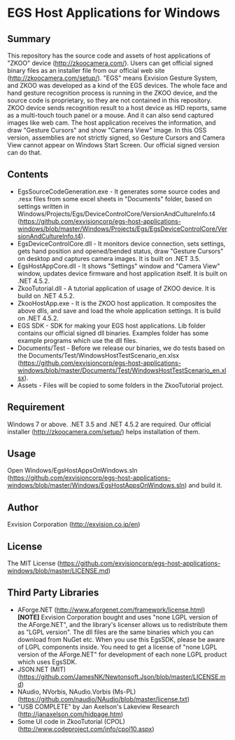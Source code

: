 EGS Host Applications for Windows
==========

## Summary
This repository has the source code and assets of host applications of "ZKOO" device (<http://zkoocamera.com/>).  Users can get official signed binary files as an installer file from our official web site (<http://zkoocamera.com/setup/>).
"EGS" means Exvision Gesture System, and ZKOO was developed as a kind of the EGS devices.  The whole face and hand gesture recognition process is running in the ZKOO device, and the source code is proprietary, so they are not contained in this repository.
ZKOO device sends recognition result to a host device as HID reports, same as a multi-touch touch panel or a mouse.  And it can also send captured images like web cam.  The host application receives the information, and draw "Gesture Cursors" and show "Camera View" image.
In this OSS version, assemblies are not strictly signed, so Gesture Cursors and Camera View cannot appear on Windows Start Screen.  Our official signed version can do that.

## Contents
* EgsSourceCodeGeneration.exe - It generates some source codes and .resx files from some excel sheets in "Documents" folder, based on settings written in Windows/Projects/Egs/DeviceControlCore/VersionAndCultureInfo.t4 (<https://github.com/exvisioncorp/egs-host-applications-windows/blob/master/Windows/Projects/Egs/EgsDeviceControlCore/VersionAndCultureInfo.t4>).
* EgsDeviceControlCore.dll - It monitors device connection, sets settings, gets hand position and opened/bended status, draw "Gesture Cursors" on desktop and captures camera images.  It is built on .NET 3.5.
* EgsHostAppCore.dll - It shows "Settings" window and "Camera View" window, updates device firmware and host application itself.  It is built on .NET 4.5.2.
* ZkooTutorial.dll - A tutorial application of usage of ZKOO device.  It is build on .NET 4.5.2.
* ZkooHostApp.exe - It is the ZKOO host application.  It composites the above dlls, and save and load the whole application settings.  It is build on .NET 4.5.2.
* EGS SDK - SDK for making your EGS host applications.  Lib folder contains our official signed dll binaries.  Examples folder has some example programs which use the dll files.
* Documents/Test - Before we release our binaries, we do tests based on the Documents/Test/WindowsHostTestScenario_en.xlsx (<https://github.com/exvisioncorp/egs-host-applications-windows/blob/master/Documents/Test/WindowsHostTestScenario_en.xlsx>).
* Assets - Files will be copied to some folders in the ZkooTutorial project.

## Requirement
Windows 7 or above.
.NET 3.5 and .NET 4.5.2 are required.  Our official installer (<http://zkoocamera.com/setup/>) helps installation of them.

## Usage
Open Windows/EgsHostAppsOnWindows.sln (<https://github.com/exvisioncorp/egs-host-applications-windows/blob/master/Windows/EgsHostAppsOnWindows.sln>) and build it.

## Author
Exvision Corporation (<http://exvision.co.jp/en>)

## License
The MIT License (<https://github.com/exvisioncorp/egs-host-applications-windows/blob/master/LICENSE.md>)

## Third Party Libraries
* AForge.NET (<http://www.aforgenet.com/framework/license.html>)
 **[NOTE]** Exvision Corporation bought and uses "none LGPL version of the AForge.NET", and the library's licenser allows us to redistribute them as "LGPL version".  The dll files are the same binaries which you can download from NuGet etc.  When you use this EgsSDK, please be aware of LGPL components inside.  You need to get a license of "none LGPL version of the AForge.NET" for development of each none LGPL product which uses EgsSDK.
* JSON.NET (MIT) (<https://github.com/JamesNK/Newtonsoft.Json/blob/master/LICENSE.md>)
* NAudio, NVorbis, NAudio.Vorbis (Ms-PL) (<https://github.com/naudio/NAudio/blob/master/license.txt>)
* "USB COMPLETE" by Jan Axelson's Lakeview Research (<http://janaxelson.com/hidpage.htm>)
* Some UI code in ZkooTutorial (CPOL) (<http://www.codeproject.com/info/cpol10.aspx>)
